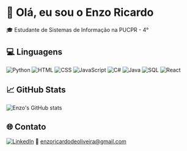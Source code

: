 # 👋 Olá, eu sou o Enzo Ricardo

🎓 Estudante de Sistemas de Informação na PUCPR - 4° 

## 💻  Linguagens
![Python](https://img.shields.io/badge/Python-3776AB?style=flat&logo=python&logoColor=white)
![HTML](https://img.shields.io/badge/HTML5-E34F26?style=flat&logo=html5&logoColor=white)
![CSS](https://img.shields.io/badge/CSS3-1572B6?style=flat&logo=css3&logoColor=white)
![JavaScript](https://img.shields.io/badge/JavaScript-F7DF1E?style=flat&logo=javascript&logoColor=black)
![C#](https://img.shields.io/badge/C%23-239120?style=flat&logo=c-sharp&logoColor=white)
![Java](https://img.shields.io/badge/Java-007396?style=flat&logo=java&logoColor=white)
![SQL](https://img.shields.io/badge/SQL-4479A1?style=flat&logo=mysql&logoColor=white)
![React](https://img.shields.io/badge/React-20232A?style=flat&logo=react&logoColor=61DAFB)

## 📈 GitHub Stats
![Enzo's GitHub stats](https://github-readme-stats.vercel.app/api?username=enzoricardo&show_icons=true&theme=tokyonight)

## 🌐 Contato
[![LinkedIn](https://img.shields.io/badge/-LinkedIn-blue?style=flat-square&logo=Linkedin&logoColor=white&link=https://linkedin.com/in/enzoricardo)](https://linkedin.com/in/enzoricardo)
📧 enzoricardodeoliveira@gmail.com  

